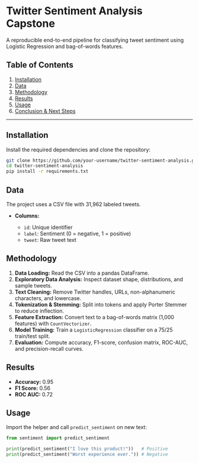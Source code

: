 # Twitter Sentiment Analysis Capstone

A reproducible end-to-end pipeline for classifying tweet sentiment using Logistic Regression and bag-of-words features.

## Table of Contents

1. [Installation](#installation)
2. [Data](#data)
3. [Methodology](#methodology)
4. [Results](#results)
5. [Usage](#usage)
6. [Conclusion & Next Steps](#conclusion--next-steps)

---

## Installation

Install the required dependencies and clone the repository:

```bash
git clone https://github.com/your-username/twitter-sentiment-analysis.git
cd twitter-sentiment-analysis
pip install -r requirements.txt
```

## Data

The project uses a CSV file with 31,962 labeled tweets.

* **Columns:**

  * `id`: Unique identifier
  * `label`: Sentiment (0 = negative, 1 = positive)
  * `tweet`: Raw tweet text

## Methodology

1. **Data Loading:** Read the CSV into a pandas DataFrame.
2. **Exploratory Data Analysis:** Inspect dataset shape, distributions, and sample tweets.
3. **Text Cleaning:** Remove Twitter handles, URLs, non-alphanumeric characters, and lowercase.
4. **Tokenization & Stemming:** Split into tokens and apply Porter Stemmer to reduce inflection.
5. **Feature Extraction:** Convert text to a bag-of-words matrix (1,000 features) with `CountVectorizer`.
6. **Model Training:** Train a `LogisticRegression` classifier on a 75/25 train/test split.
7. **Evaluation:** Compute accuracy, F1-score, confusion matrix, ROC-AUC, and precision-recall curves.

## Results

* **Accuracy:** 0.95
* **F1 Score:** 0.56
* **ROC AUC:** 0.72


## Usage

Import the helper and call `predict_sentiment` on new text:

```python
from sentiment import predict_sentiment

print(predict_sentiment("I love this product!"))   # Positive
print(predict_sentiment("Worst experience ever.")) # Negative
```

